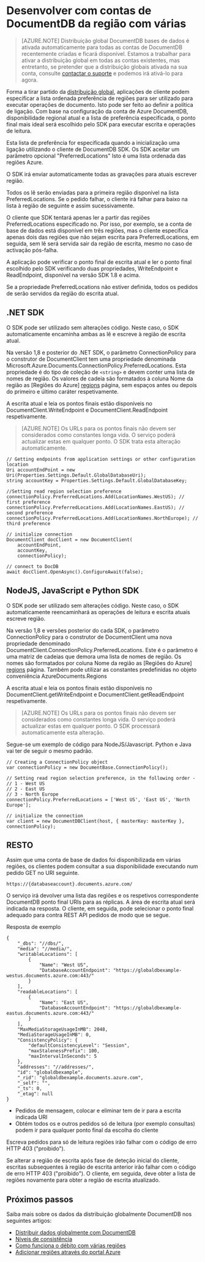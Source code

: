 <properties
   pageTitle="Desenvolver com vários regiões DocumentDB | Microsoft Azure"
   description="Saiba como aceder aos dados em várias regiões a partir do Azure DocumentDB, um serviço de base de dados NoSQL totalmente gerido."
   services="documentdb"
   documentationCenter=""
   authors="kiratp"
   manager="jhubbard"
   editor=""/>

<tags
   ms.service="documentdb"
   ms.devlang="multiple"
   ms.topic="article"
   ms.tgt_pltfrm="na"
   ms.workload="na"
   ms.date="10/25/2016"
   ms.author="kipandya"/>
   
# <a name="developing-with-multi-region-documentdb-accounts"></a>Desenvolver com contas de DocumentDB da região com várias

> [AZURE.NOTE] Distribuição global DocumentDB bases de dados é ativada automaticamente para todas as contas de DocumentDB recentemente criadas e ficará disponível. Estamos a trabalhar para ativar a distribuição global em todas as contas existentes, mas entretanto, se pretender que a distribuição globais ativada na sua conta, consulte [contactar o suporte](https://portal.azure.com/?#blade/Microsoft_Azure_Support/HelpAndSupportBlade) e podemos irá ativá-lo para agora.

Forma a tirar partido da [distribuição global](documentdb-distribute-data-globally.md), aplicações de cliente podem especificar a lista ordenada preferência de regiões para ser utilizado para executar operações de documento. Isto pode ser feito ao definir a política de ligação. Com base na configuração da conta de Azure DocumentDB, disponibilidade regional atual e a lista de preferência especificada, o ponto final mais ideal será escolhido pelo SDK para executar escrita e operações de leitura. 

Esta lista de preferência for especificada quando a inicialização uma ligação utilizando o cliente de DocumentDB SDK. Os SDK aceitar um parâmetro opcional "PreferredLocations" Isto é uma lista ordenada das regiões Azure.

O SDK irá enviar automaticamente todas as gravações para atuais escrever região. 

Todos os lê serão enviadas para a primeira região disponível na lista PreferredLocations. Se o pedido falhar, o cliente irá falhar para baixo na lista à região de seguinte e assim sucessivamente. 

O cliente que SDK tentará apenas ler a partir das regiões PreferredLocations especificado no. Por isso, por exemplo, se a conta de base de dados está disponível em três regiões, mas o cliente especifica apenas dois das regiões que não sejam escrita para PreferredLocations, em seguida, sem lê será servida sair da região de escrita, mesmo no caso de activação pós-falha.

A aplicação pode verificar o ponto final de escrita atual e ler o ponto final escolhido pelo SDK verificando duas propriedades, WriteEndpoint e ReadEndpoint, disponível na versão SDK 1.8 e acima. 

Se a propriedade PreferredLocations não estiver definida, todos os pedidos de serão servidos da região do escrita atual. 


## <a name="net-sdk"></a>.NET SDK
O SDK pode ser utilizado sem alterações código. Neste caso, o SDK automaticamente encaminha ambas as lê e escreve à região de escrita atual. 

Na versão 1,8 e posterior do .NET SDK, o parâmetro ConnectionPolicy para o construtor de DocumentClient tem uma propriedade denominada Microsoft.Azure.Documents.ConnectionPolicy.PreferredLocations. Esta propriedade é do tipo de coleção de `<string>` e devem conter uma lista de nomes de região. Os valores de cadeia são formatados à coluna Nome da região as [Regiões do Azure]  [ regions] página, sem espaços antes ou depois do primeiro e último caráter respetivamente.

A escrita atual e leia os pontos finais estão disponíveis no DocumentClient.WriteEndpoint e DocumentClient.ReadEndpoint respetivamente.

> [AZURE.NOTE] Os URLs para os pontos finais não devem ser considerados como constantes longa vida. O serviço poderá actualizar estas em qualquer ponto. O SDK trata esta alteração automaticamente.

    // Getting endpoints from application settings or other configuration location
    Uri accountEndPoint = new Uri(Properties.Settings.Default.GlobalDatabaseUri);
    string accountKey = Properties.Settings.Default.GlobalDatabaseKey;

    //Setting read region selection preference 
    connectionPolicy.PreferredLocations.Add(LocationNames.WestUS); // first preference
    connectionPolicy.PreferredLocations.Add(LocationNames.EastUS); // second preference
    connectionPolicy.PreferredLocations.Add(LocationNames.NorthEurope); // third preference

    // initialize connection
    DocumentClient docClient = new DocumentClient(
        accountEndPoint,
        accountKey,
        connectionPolicy);

    // connect to DocDB 
    await docClient.OpenAsync().ConfigureAwait(false);


## <a name="nodejs-javascript-and-python-sdks"></a>NodeJS, JavaScript e Python SDK
O SDK pode ser utilizado sem alterações código. Neste caso, o SDK automaticamente reencaminhará as operações de leitura e escrita atuais escreve região. 

Na versão 1,8 e versões posterior do cada SDK, o parâmetro ConnectionPolicy para o construtor de DocumentClient uma nova propriedade denominado DocumentClient.ConnectionPolicy.PreferredLocations. Este é o parâmetro é uma matriz de cadeias que demora uma lista de nomes de região. Os nomes são formatados por coluna Nome da região as [Regiões do Azure]  [ regions] página. Também pode utilizar as constantes predefinidas no objeto conveniência AzureDocuments.Regions

A escrita atual e leia os pontos finais estão disponíveis no DocumentClient.getWriteEndpoint e DocumentClient.getReadEndpoint respetivamente.

> [AZURE.NOTE] Os URLs para os pontos finais não devem ser considerados como constantes longa vida. O serviço poderá actualizar estas em qualquer ponto. O SDK processará automaticamente esta alteração.

Segue-se um exemplo de código para NodeJS/Javascript. Python e Java vai ter de seguir o mesmo padrão.

    // Creating a ConnectionPolicy object
    var connectionPolicy = new DocumentBase.ConnectionPolicy();
    
    // Setting read region selection preference, in the following order -
    // 1 - West US
    // 2 - East US
    // 3 - North Europe
    connectionPolicy.PreferredLocations = ['West US', 'East US', 'North Europe'];
    
    // initialize the connection
    var client = new DocumentDBClient(host, { masterKey: masterKey }, connectionPolicy);


## <a name="rest"></a>RESTO 
Assim que uma conta de base de dados foi disponibilizada em várias regiões, os clientes podem consultar a sua disponibilidade executando num pedido GET no URI seguinte.

    https://{databaseaccount}.documents.azure.com/

O serviço irá devolver uma lista das regiões e os respetivos correspondente DocumentDB ponto final URIs para as réplicas. A área de escrita atual será indicada na resposta. O cliente, em seguida, pode selecionar o ponto final adequado para contra REST API pedidos de modo que se segue.

Resposta de exemplo

    {
        "_dbs": "//dbs/",
        "media": "//media/",
        "writableLocations": [
            {
                "Name": "West US",
                "DatabaseAccountEndpoint": "https://globaldbexample-westus.documents.azure.com:443/"
            }
        ],
        "readableLocations": [
            {
                "Name": "East US",
                "DatabaseAccountEndpoint": "https://globaldbexample-eastus.documents.azure.com:443/"
            }
        ],
        "MaxMediaStorageUsageInMB": 2048,
        "MediaStorageUsageInMB": 0,
        "ConsistencyPolicy": {
            "defaultConsistencyLevel": "Session",
            "maxStalenessPrefix": 100,
            "maxIntervalInSeconds": 5
        },
        "addresses": "//addresses/",
        "id": "globaldbexample",
        "_rid": "globaldbexample.documents.azure.com",
        "_self": "",
        "_ts": 0,
        "_etag": null
    }


-   Pedidos de mensagem, colocar e eliminar tem de ir para a escrita indicada URI
-   Obtém todos os e outros pedidos só de leitura (por exemplo consultas) podem ir para qualquer ponto final da escolha do cliente

Escreva pedidos para só de leitura regiões irão falhar com o código de erro HTTP 403 ("proibido").

Se alterar a região de escrita após fase de deteção inicial do cliente, escritas subsequentes à região de escrita anterior irão falhar com o código de erro HTTP 403 ("proibido"). O cliente, em seguida, deve obter a lista de regiões novamente para obter a região de escrita atualizado.

## <a name="next-steps"></a>Próximos passos

Saiba mais sobre os dados da distribuição globalmente DocumentDB nos seguintes artigos:

- [Distribuir dados globalmente com DocumentDB](documentdb-distribute-data-globally.md)
- [Níveis de consistência](documentdb-consistency-levels.md)
- [Como funciona o débito com várias regiões](documentdb-manage.md#how-throughput-works-with-multiple-regions)
- [Adicionar regiões através do portal Azure](documentdb-portal-global-replication.md)

[regions]: https://azure.microsoft.com/regions/ 
